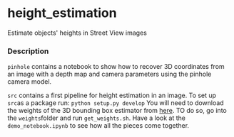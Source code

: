 # height_estimation
Estimate objects' heights in Street View images

### Description

`pinhole` contains a notebook to show how to recover 3D coordinates from an image with a depth map and camera parameters using the pinhole camera model.  

`src` contains a first pipeline for height estimation in an image. 
To set up `src`as a package run:  `python setup.py develop`
You will need to download the weights of the 3D bounding box estimator from [here](https://github.com/skhadem/3D-BoundingBox). TO do so, go into the `weights`folder and run `get_weights.sh`.
Have a look at the `demo_notebook.ipynb` to see how all the pieces come together. 
